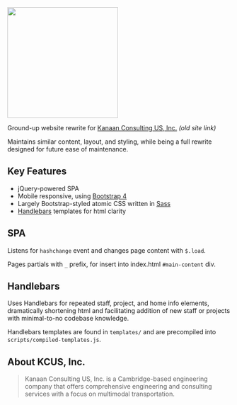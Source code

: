 <img src="https://raw.githubusercontent.com/j-d-b/kcus/spa/images/logos/kcus_inc.svg?sanitize=true" width="250">

Ground-up website rewrite for [Kanaan Consulting US, Inc.](http://www.kcus.org) *(old site link)*

Maintains similar content, layout, and styling, while being a full rewrite designed for future ease of maintenance.

## Key Features
* jQuery-powered SPA
* Mobile responsive, using [Bootstrap 4](https://getbootstrap.com/)
* Largely Bootstrap-styled atomic CSS written in [Sass](sass-lang.com)
* [Handlebars](http://handlebarsjs.com/) templates for html clarity

## SPA
Listens for `hashchange` event and changes page content with `$.load`.

Pages partials with `_` prefix, for insert into index.html `#main-content` div.

## Handlebars
Uses Handlebars for repeated staff, project, and home info elements, dramatically shortening html and facilitating addition of new staff or projects with minimal-to-no codebase knowledge.

Handlebars templates are found in `templates/` and are precompiled into `scripts/compiled-templates.js`.

## About KCUS, Inc.
> Kanaan Consulting US, Inc. is a Cambridge-based engineering company that offers comprehensive engineering and consulting services with a focus on multimodal transportation.
